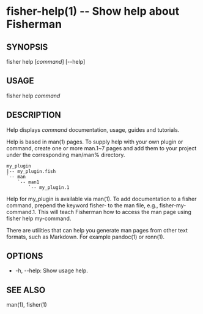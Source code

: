 fisher-help(1) -- Show help about Fisherman
===========================================

## SYNOPSIS

fisher help [*command*] [--help]<br>

## USAGE

fisher help *command*<br>

## DESCRIPTION

Help displays *command* documentation, usage, guides and tutorials.

Help is based in man(1) pages. To supply help with your own plugin or command, create one or more man.1~7 pages and add them to your project under the corresponding man/man% directory.

```
my_plugin
|-- my_plugin.fish
`-- man
    `-- man1
        `-- my_plugin.1
```

Help for my_plugin is available via man(1). To add documentation to a fisher command, prepend the keyword fisher- to the man file, e.g., fisher-my-command.1. This will teach Fisherman how to access the man page using fisher help my-command.

There are utilities that can help you generate man pages from other text formats, such as Markdown. For example pandoc(1) or ronn(1).

## OPTIONS

* -h, --help:
    Show usage help.

## SEE ALSO

man(1), fisher(1)
